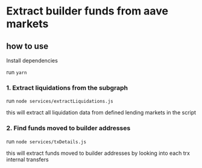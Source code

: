 # Extract builder funds from aave markets

## how to use 


Install dependencies 

run `yarn`

### 1. Extract liquidations from the subgraph  
run  `node services/extractLiquidations.js `

this will extract all liquidation data from defined lending markets in the script 

### 2. Find funds moved to builder addresses 
run ` node services/txDetails.js `

this will extract funds moved to builder addresses by looking into each trx internal transfers 
